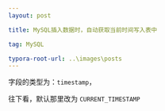 ```yaml
---
layout: post

title: MySQL插入数据时，自动获取当前时间写入表中

tag: MySQL

typora-root-url: ..\images\posts
---
```


字段的类型为：`timestamp`，

往下看，默认那里改为 `CURRENT_TIMESTAMP`